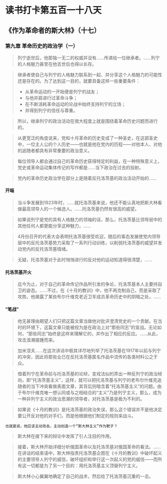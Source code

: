 # 读书打卡第五百一十八天
## 《作为革命者的斯大林》（十七）
### 第九章 革命历史的政治学（一）

> 列宁逝世后，他那独一无二的权威并没有……传递给一位继承者。……列宁的人格魅力甚至在他去世后也得以长存。

> 继承者使自己与列宁的人格魅力联系到一起、并分享这个人格魅力的可能性还是存在的。为了达到这一目的，就要具备这样一些重要条件：
> * 从革命运动的一开始便是列宁的战友；
> * 与他并肩进行过革命斗争；
> * 在不断消耗革命运动的论战中始终支持列宁的立场；
> * 并得到列宁的信任与尊重。

> 所以，继承列宁的政治活动在很大程度上就是围绕着革命历史问题而进行的。

> 从更宽泛的角度说来，党和十月革命的历史变成了一种圣史，在这部圣史中，一位主人公的个人历史——也就是他在党内的历程——对他本人、对他的追随者都具有非常重要的政治意义。

> 每位领导人都会通过自己的革命历史获得特定的利益，在一种特殊意义上，党史或革命运动集体传记的写作都是……当下政治在过去的投射。

> 党内的革命历史政治学在部分上是随着反托洛茨基的政治活动开始的……

#### 开端

> 当斗争发展到1923年时，……就托洛茨基来说，他还不能认真地把斯大林看做最高领导人的一个候选人。……托洛茨基仍然有很高的威望。

> 如果说列宁是党的具有人格魅力的领袖的话，那么，托洛茨基比领导层中的其他任何人都更能分享这种魅力，……

> 4月份召开的代表大会表明托洛茨基很受欢迎，随后的事态发展使党内领导层中的反托洛茨基势力采取了一系列行动训练，以削弱托洛茨基的威望并发动党内的反托洛茨基情绪。

> 无疑，托洛茨基对于此时悄悄进行的反对他的运动知道得很清楚，……

#### 托洛茨基开火

> 迄今为止，对于自己的革命传记作品所引发的争论，托洛茨基本人主要持自卫的姿态。……不过，在《十月的教训》中，他不再克制自己，而是采取了攻势。他揭露了某些布尔什维克老近卫军成员革命历史中的阴暗之处，……

#### “笔战”

> 他无甚理由期望人们只把这篇文章当做他对批评澄清党史的一个贡献。在当时的环境下，这篇文章只能被视为是在政治上对“那些同志”的宣战。无论如何，“那些同志”始终是这样来理解它的，并作出了相应的反应。……从此，攻击浪潮接踵而来。

> 加米涅夫……在这次讲话中极其详尽地列举了托洛茨基在1917年以前与列宁的冲突，因此将那些业已在反托洛茨基匿名作品中流传的各类材料公之于众。

> 借着列宁在革命前与托洛茨基的论辩，变戏法似的弄出一种反列宁的政治倾向，即“托洛茨基主义”，这样，就可以把托洛茨基与列宁的老布尔什维克追随者的当下冲突看做表面文章，其背后则暗含着“托洛茨基主义”的问题。由于布尔什维克唯一想认同或与之相结合的“主义”乃是列宁主义，那么，成为一种非列宁主义的政治思潮的领导者，对托洛茨基是极为不利的。

> 如果说《十月的教训》是托洛茨基的政治失误，那么这个错误并不是他决定要公开反对他的对手们，而是他根据他们制定的规则来战斗。
```
也就是说，他应该主动攻击，主动创造一个“斯大林主义”作为靶子？
```
> 斯大林在接下来的辩论中发挥了引人注目的作用。

> 接着，斯大林开始详细分析俄国革命以及托洛茨基对俄国革命的看法。……在讲话的结束语中，斯大林指责托洛茨基企图在《十月的教训》中破坏起义的主要领导人列宁的威信，破坏组织和举行这一次起义的党的威信——而所有这一切都是为了另一个目的：用托洛茨基主义顶替列宁主义。

> 斯大林小心翼翼地确定了自己的战术，然后给了托洛茨基沉重的一击。